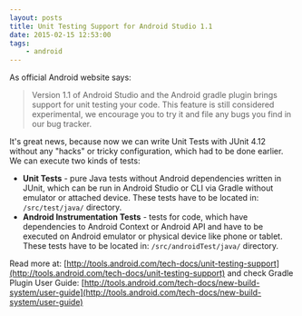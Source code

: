```yaml
---
layout: posts
title: Unit Testing Support for Android Studio 1.1
date: 2015-02-15 12:53:00
tags:
	- android
---
```


As official Android website says:

> Version 1.1 of Android Studio and the Android gradle plugin brings support for unit testing your code. This feature is still considered experimental, we encourage you to try it and file any bugs you find in our bug tracker.

It's great news, because now we can write Unit Tests with JUnit 4.12 without any "hacks" or tricky configuration, which had to be done earlier. We can execute two kinds of tests:

*   **Unit Tests** - pure Java tests without Android dependencies written in JUnit, which can be run in Android Studio or CLI via Gradle without emulator or attached device. These tests have to be located in: `/src/test/java/` directory.
*   **Android Instrumentation Tests** - tests for code, which have dependencies to Android Context or Android API and have to be executed on Android emulator or physical device like phone or tablet. These tests have to be located in: `/src/androidTest/java/` directory.

Read more at: [http://tools.android.com/tech-docs/unit-testing-support](http://tools.android.com/tech-docs/unit-testing-support) and check Gradle Plugin User Guide: [http://tools.android.com/tech-docs/new-build-system/user-guide](http://tools.android.com/tech-docs/new-build-system/user-guide)
